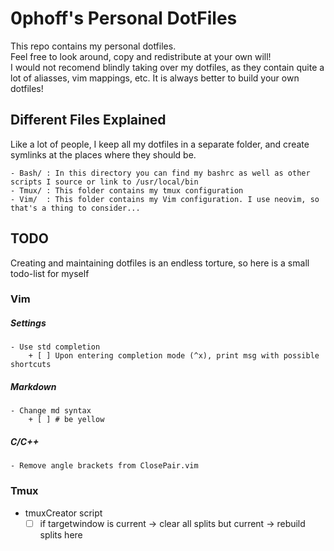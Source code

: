 # 0phoff's Personal DotFiles
This repo contains my personal dotfiles.  
Feel free to look around, copy and redistribute at your own will!  
I would not recomend blindly taking over my dotfiles, as they contain quite a lot of aliasses, vim mappings, etc. It is always better to build your own dotfiles!

## Different Files Explained
Like a lot of people, I keep all my dotfiles in a separate folder, and create symlinks at the places where they should be.  

	- Bash/ : In this directory you can find my bashrc as well as other scripts I source or link to /usr/local/bin
	- Tmux/ : This folder contains my tmux configuration
	- Vim/	: This folder contains my Vim configuration. I use neovim, so that's a thing to consider...

## TODO
Creating and maintaining dotfiles is an endless torture, so here is a small todo-list for myself

### Vim
##### Settings
	- Use std completion
		+ [ ] Upon entering completion mode (^x), print msg with possible shortcuts
##### Markdown
	- Change md syntax
		+ [ ] # be yellow
##### C/C++
	- Remove angle brackets from ClosePair.vim

### Tmux
  - tmuxCreator script
    + [ ] if targetwindow is current -> clear all splits but current -> rebuild splits here
